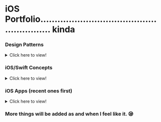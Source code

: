 # iOS Portfolio......................................................... kinda

<h3>
  Design Patterns
</h3>

<details>
  <summary>Click here to view!</summary>
  
### [MVC](https://github.com/saini1998/MVC_DesignPattern)
### [MVP](https://github.com/saini1998/MVP)
### [Dependency Injection](https://github.com/saini1998/DependencyInjection)
  
</details>

<h3>
  iOS/Swift Concepts
</h3>

<details>
  <summary>Click here to view!</summary>
  
### [Async Await](https://github.com/saini1998/asyncawait)
### Dispatch Queues:
1. [Swift Project](https://github.com/saini1998/dispatchQueues)
2. [Swift Playground](https://github.com/saini1998/SwiftConcepts/blob/main/DispatchQueue.playground/Contents.swift)
### [Actors](https://github.com/saini1998/SwiftConcepts/tree/main/Actors.playground)
### [Rethrows](https://github.com/saini1998/SwiftConcepts/tree/main/Rethrow.playground)
### [Global Actors](https://github.com/saini1998/SwiftConcepts/tree/main/GlobalActors.playground)
### [Hashable and Equatable](https://github.com/saini1998/hashableEquatable)
### [Retain Cycles and Instrument Profiler](https://github.com/saini1998/RetainCycleInstrumentProfiler)
### [Key Chain Implementation](https://github.com/saini1998/Keychain)
  
</details>

<h3>
  iOS Apps (recent ones first)
</h3>

<details>
  <summary>Click here to view!</summary>

### [Wordle Clone](https://github.com/saini1998/WordleClone)
### [Conscious Glasses](https://github.com/saini1998/ConsciousGlassesApp)
### [Calnewlator](https://github.com/saini1998/Calnewlator)
### [Pharmagy](https://github.com/saini1998/pharmagyApp)
### [Calory Inatakes](https://github.com/saini1998/CaloryIntakeApp)
### [Photos Picker](https://github.com/saini1998/PhotoPickerApp)
### [Gradient Buttons](https://github.com/saini1998/GradientButtonsApp)
### [Trivia AR](https://github.com/saini1998/TriviaAR)
### [Dine AR](https://github.com/saini1998/DineAR)
### [WorkIt](https://github.com/saini1998/WorkIt)
### InspoQuotes
### [ToDo List](https://github.com/saini1998/ToDo_List_App)
### [Hacker News](https://github.com/saini1998/HackerNews-App)
### Flashchat
### [Clima](https://github.com/saini1998/HowsTheWeather-App)
### [Tipsy](https://github.com/saini1998/Cal_Tip_App)
### [BitCoin](https://github.com/saini1998/ByteCoin-App)
### [MakeYourStory](https://github.com/saini1998/MakeYourStory)

</details>

<h3> 
  More things will be added as and when I feel like it. 😪
</h3>
  
